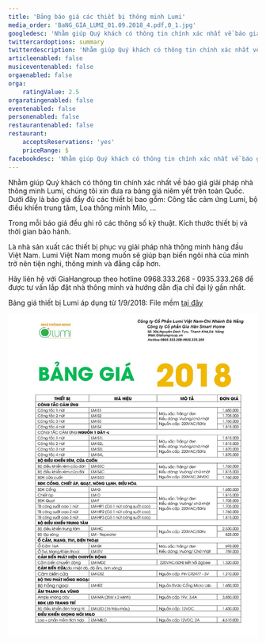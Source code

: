 ```yaml
---
title: 'Bảng báo giá các thiết bị thông minh Lumi'
media_order: 'BaNG_GIA_LUMI_01.09.2018_4.pdf,0_1.jpg'
googledesc: 'Nhằm giúp Quý khách có thông tin chính xác nhất về báo giá giải pháp nhà thông minh Lumi, chúng tôi xin đưa ra bảng giá niêm yết trên toàn Quốc. Dưới đây là báo giá đầy đủ các thiết bị bao gồm: Công tắc cảm ứng Lumi, bộ điều khiển trung tâm, Loa thông minh Milo, …'
twittercardoptions: summary
twitterdescription: 'Nhằm giúp Quý khách có thông tin chính xác nhất về báo giá giải pháp nhà thông minh Lumi, chúng tôi xin đưa ra bảng giá niêm yết trên toàn Quốc. Dưới đây là báo giá đầy đủ các thiết bị bao gồm: Công tắc cảm ứng Lumi, bộ điều khiển trung tâm, Loa thông minh Milo, …'
articleenabled: false
musiceventenabled: false
orgaenabled: false
orga:
    ratingValue: 2.5
orgaratingenabled: false
eventenabled: false
personenabled: false
restaurantenabled: false
restaurant:
    acceptsReservations: 'yes'
    priceRange: $
facebookdesc: 'Nhằm giúp Quý khách có thông tin chính xác nhất về báo giá giải pháp nhà thông minh Lumi, chúng tôi xin đưa ra bảng giá niêm yết trên toàn Quốc. Dưới đây là báo giá đầy đủ các thiết bị bao gồm: Công tắc cảm ứng Lumi, bộ điều khiển trung tâm, Loa thông minh Milo, …'
---
```


Nhằm giúp Quý khách có thông tin chính xác nhất về báo giá giải pháp nhà thông minh Lumi, chúng tôi xin đưa ra bảng giá niêm yết trên toàn Quốc. Dưới đây là báo giá đầy đủ các thiết bị bao gồm: Công tắc cảm ứng Lumi, bộ điều khiển trung tâm, Loa thông minh Milo, …

Trong mỗi báo giá đều ghi rõ các thông số kỹ thuật. Kích thước thiết bị và thời gian bảo hành.

Là nhà sản xuất các thiết bị phục vụ giải pháp nhà thông minh hàng đầu Việt Nam. Lumi Việt Nam mong muốn sẽ giúp bạn biến ngôi nhà của mình trở nên tiện nghi, thông minh và đẳng cấp hơn.

Hãy liên hệ với GiaHangroup theo hotline 0968.333.268 - 0935.333.268  để được tư vấn lắp đặt nhà thông minh và hướng dẫn địa chỉ đại lý gần nhất.

Bảng giá thiết bị Lumi áp dụng từ 1/9/2018: File mềm [tại đây](bang_gia_thiet_bi_lumi.pdf)

![](0_1.jpg)